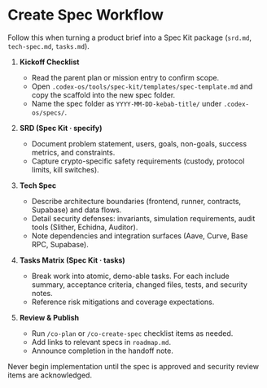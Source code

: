 # Create Spec Workflow

Follow this when turning a product brief into a Spec Kit package (`srd.md`, `tech-spec.md`, `tasks.md`).

1. **Kickoff Checklist**
   - Read the parent plan or mission entry to confirm scope.
   - Open `.codex-os/tools/spec-kit/templates/spec-template.md` and copy the scaffold into the new spec folder.
   - Name the spec folder as `YYYY-MM-DD-kebab-title/` under `.codex-os/specs/`.

2. **SRD (Spec Kit · specify)**
   - Document problem statement, users, goals, non-goals, success metrics, and constraints.
   - Capture crypto-specific safety requirements (custody, protocol limits, kill switches).

3. **Tech Spec**
   - Describe architecture boundaries (frontend, runner, contracts, Supabase) and data flows.
   - Detail security defenses: invariants, simulation requirements, audit tools (Slither, Echidna, Auditor).
   - Note dependencies and integration surfaces (Aave, Curve, Base RPC, Supabase).

4. **Tasks Matrix (Spec Kit · tasks)**
   - Break work into atomic, demo-able tasks. For each include summary, acceptance criteria, changed files, tests, and security notes.
   - Reference risk mitigations and coverage expectations.

5. **Review & Publish**
   - Run `/co-plan` or `/co-create-spec` checklist items as needed.
   - Add links to relevant specs in `roadmap.md`.
   - Announce completion in the handoff note.

Never begin implementation until the spec is approved and security review items are acknowledged.
